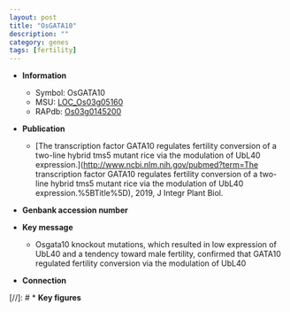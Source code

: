 ```yaml
---
layout: post
title: "OsGATA10"
description: ""
category: genes
tags: [fertility]
---
```


* **Information**  
    + Symbol: OsGATA10  
    + MSU: [LOC_Os03g05160](http://rice.uga.edu/cgi-bin/ORF_infopage.cgi?orf=LOC_Os03g05160)  
    + RAPdb: [Os03g0145200](https://rapdb.dna.affrc.go.jp/locus/?name=Os03g0145200)  

* **Publication**  
    + [The transcription factor GATA10 regulates fertility conversion of a two-line hybrid tms5 mutant rice via the modulation of UbL40 expression.](http://www.ncbi.nlm.nih.gov/pubmed?term=The transcription factor GATA10 regulates fertility conversion of a two-line hybrid tms5 mutant rice via the modulation of UbL40 expression.%5BTitle%5D), 2019, J Integr Plant Biol.

* **Genbank accession number**  

* **Key message**  
    + Osgata10 knockout mutations, which resulted in low expression of UbL40 and a tendency toward male fertility, confirmed that GATA10 regulated fertility conversion via the modulation of UbL40

* **Connection**  

[//]: # * **Key figures**  


